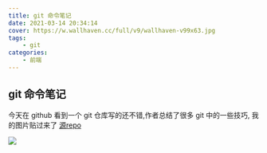 ```yaml
---
title: git 命令笔记
date: 2021-03-14 20:34:14
cover: https://w.wallhaven.cc/full/v9/wallhaven-v99x63.jpg
tags:
    - git
categories:
    - 前端    
---
```



## git 命令笔记

今天在 github 看到一个 git 仓库写的还不错,作者总结了很多 git 中的一些技巧, 我的图片贴过来了 [源repo](https://github.com/521xueweihan/git-tips)

![](https://cdn.jsdelivr.net/gh/BestDingSheng/ImgHosting/Deson-PIC/20210314203448.png)